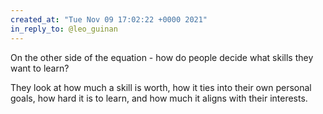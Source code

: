 ```yaml
---
created_at: "Tue Nov 09 17:02:22 +0000 2021"
in_reply_to: @leo_guinan
---
```


On the other side of the equation - how do people decide what skills they want to learn?

They look at how much a skill is worth, how it ties into their own personal goals, how hard it is to learn, and how much it aligns with their interests.